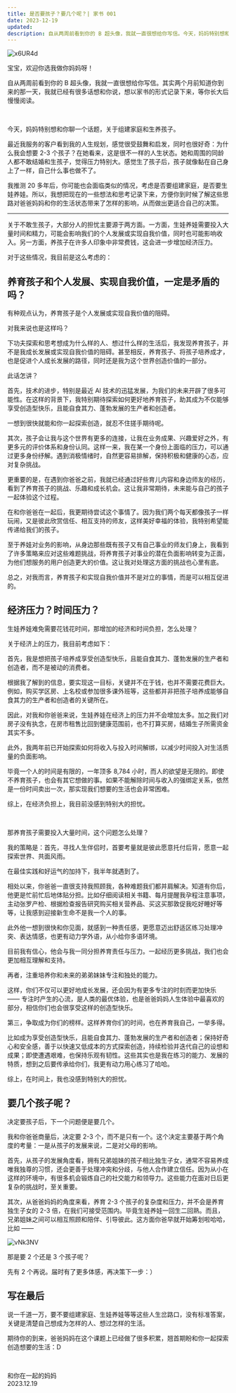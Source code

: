 ```yaml
---
title: 是否要孩子？要几个呢？| 家书 001
date: 2023-12-19
updated: 
description: 自从两周前看到你的 B 超头像，我就一直很想给你写信。今天，妈妈特别想和你聊一个话题，关于组建家庭和生养孩子。
---
```

![x6UR4d](https://cdn.sunnyhuang.net/share/x6UR4d.jpg ':size=300')

宝宝，欢迎你选我做你妈妈呀！

自从两周前看到你的 B 超头像，我就一直很想给你写信。其实两个月前知道你到来的那一天，我就已经有很多话想和你说，想以家书的形式记录下来，等你长大后慢慢阅读。

<br />

今天，妈妈特别想和你聊一个话题，关于组建家庭和生养孩子。

最近我服务的客户看到我的人生规划，感觉很受鼓舞和启发，同时也很好奇：为什么我会想要 2-3 个孩子？在她看来，这是很不一样的人生状态。她和周围的同龄人都不敢结婚和生孩子，觉得压力特别大。感觉生了孩子后，孩子就像黏在自己身上了一样，自己什么事也做不了。

我推测 20 多年后，你可能也会面临类似的情况，考虑是否要组建家庭，是否要生娃养娃。所以，我想把现在的一些想法和思考记录下来，方便你到时候了解这些思路对爸爸妈妈和你的生活状态带来了怎样的影响，从而做出更适合自己的决策。

---

关于不敢生孩子，大部分人的担忧主要源于两方面。一方面，生娃养娃需要投入大量时间和精力，可能会影响我们的个人发展或实现自我价值，同时也可能影响收入。另一方面，养孩子在许多人印象中非常费钱，这会进一步增加经济压力。

对于这些情况，我目前是这么考虑的：

## 养育孩子和个人发展、实现自我价值，一定是矛盾的吗？

有种观点认为，养育孩子是个人发展或实现自我价值的阻碍。

对我来说也是这样吗？

下功夫探索和思考想成为什么样的人、想过什么样的生活后，我发现养育孩子，并不是我成长发展或实现自我价值的阻碍。甚至相反，养育孩子、将孩子培养成才，也是促进个人成长发展的路径，同时还是我为这个世界创造价值的一部分。

此话怎讲？

首先，技术的进步，特别是最近 AI 技术的迅猛发展，为我们的未来开辟了很多可能性。在这样的背景下，我特别期待探索如何更好地养育孩子，助其成为不仅能够享受创造型快乐，且能自食其力、蓬勃发展的生产者和创造者。

一想到很快就能和你一起探索创造，就忍不住搓手期待呢。

其次，孩子会让我与这个世界有更多的连接，让我在业务成果、兴趣爱好之外，有更多元的评价体系和身份认同。这样一来，我在某一个身份上面临的压力，可以通过更多身份纾解。遇到消极情绪时，自然更容易排解，保持积极和健康的心态，应对复杂挑战。

更重要的是，在遇到你爸爸之前，我就已经通过好些育儿内容和身边师友的经历，看到了养育孩子的挑战、乐趣和成长机会。这让我非常期待，未来能与自己的孩子一起体验这个过程。

在和你爸爸在一起后，我更期待尝试这个事情了。因为我们两个每天都像孩子一样玩闹，又是彼此欣赏信任、相互支持的师友，这样美好幸福的体验，我特别希望能传递给我们的孩子。

至于养娃对业务的影响，从身边那些既有孩子又有自己事业的师友们身上，我看到了许多策略来应对这些难题挑战，将养育孩子对事业的潜在负面影响转变为正面，为他们想服务的用户创造更大的价值。这让我对处理这方面的挑战也心里有底。

总之，对我而言，养育孩子和实现自我价值并不是对立的事情，而是可以相互促进的。

## 经济压力？时间压力？

生娃养娃难免需要花钱花时间，那增加的经济和时间负担，怎么处理？

关于经济上的压力，我目前考虑如下：

首先，我是想把孩子培养成享受创造型快乐，且能自食其力、蓬勃发展的生产者和创造者，而不是被动的消费者。

根据我了解到的信息，要实现这一目标，关键并不在于钱，也并不需要花费巨大。例如，购买学区房、上名校或参加很多课外班等，这些都并非把孩子培养成能够自食其力的生产者和创造者的关键所在。

因此，对我和你爸爸来说，生娃养娃在经济上的压力并不会增加太多。加之我们对房子没有执念，在房市租售比回到健康范围前，也不打算买房，结婚生子所需资金其实不多。

此外，我两年前已开始探索如何将收入与投入时间解绑，以减少时间投入对生活质量的负面影响。

毕竟一个人的时间是有限的，一年顶多 8,784 小时，而人的欲望是无限的。即使不养育孩子，也会有其它想做的事。如果不能解除时间与收入的强绑定关系，依然是一份时间卖出一次，那实现我们想要的生活也会非常困难。

综上，在经济负担上，我目前没感到特别大的担忧。


<br>

那养育孩子需要投入大量时间，这个问题怎么处理？

我的策略是：首先，寻找人生伴侣时，首要考量就是彼此愿意托付后背，愿意一起探索世界、共面风雨。

在最佳实践和好运气的加持下，我半年就遇到了。

相处以来，你爸爸一直很支持我照顾我，各种难题我们都并肩解决。知道有你后，他更是忙前忙后地体贴分担。比如仔细阅读相关书籍、每月提醒我孕程注意事项，主动张罗产检、根据检查报告研究购买相关营养品、买这买那敦促我吃好睡好等等，让我感到迎接新生命不是我一个人的事。

此外他一想到很快和你见面，就感到一种责任感，更愿意迈出舒适区练习处理冲突、表达情感，也更有动力学外语，从小给你多语环境。

目前我有信心，他会与我一同分担养育责任与压力。一起经历更多挑战，我们也会更加相互理解和支持。

再者，注重培养你和未来的弟弟妹妹专注和独处的能力。

这样，你们不仅可以更好地成长发展，还会因为有更多专注的时刻而更加快乐 —— 专注时产生的心流，是人类的最优体验，也是爸爸妈妈人生体验中最喜欢的部分，相信你们也会很享受这样的创造型快乐。

第三，争取成为你们的榜样。这样养育你们的时间，也在养育我自己，一举多得。

比如成为享受创造型快乐，且能自食其力、蓬勃发展的生产者和创造者；保持好奇心和安全感，善于以快速又低成本的方式探索创造，持续检验并迭代自己的设想和成果；即使遭遇艰难，也保持乐观有韧性。这些其实也是我在练习的能力、发展的特质，想到之后要传承给你们，我更有动力用心练习了哈哈。

综上，在时间上，我也没感到特别大的担忧。


## 要几个孩子呢？

决定要孩子后，下一个问题便是要几个。

我和你爸爸商量后，决定要 2-3 个，而不是只有一个。这个决定主要基于两个角度的考量：一是从孩子的发展来说，二是对父母的影响。

首先，从孩子的发展角度看，拥有兄弟姐妹的孩子相比独生子女，通常不容易养成唯我独尊的习惯，还会更善于处理冲突和分歧，与他人合作建立信任。因为从小在这样的环境中，有很多机会锻炼自己的社交能力和领导力。这些能力在面对日后更复杂的挑战时，至关重要。

其次，从爸爸妈妈的角度来看，养育 2-3 个孩子的复杂度和压力，并不会是养育独生子女的 2-3 倍，在我们可接受范围内。毕竟生娃养娃一回生二回熟。而且，兄弟姐妹之间可以相互照顾和陪伴、引导彼此。这方面你爸早就开始筹划啦哈哈，比如 ——

![vNk3NV](https://cdn.sunnyhuang.net/share/vNk3NV.jpg ':size=580')

那是要 2 个还是 3 个孩子呢？

先有 2 个再说。届时有了更多体感，再决策下一步：）


## 写在最后

说一千道一万，要不要组建家庭、生娃养娃等等这些人生岔路口，没有标准答案，关键是清楚自己想成为怎样的人、想过怎样的生活。

期待你的到来，爸爸妈妈在这个课题上已经做了很多积累，翘首期盼和你一起探索创造想要的生活：D

<br>

和你在一起的妈妈 <br />
2023.12.19



